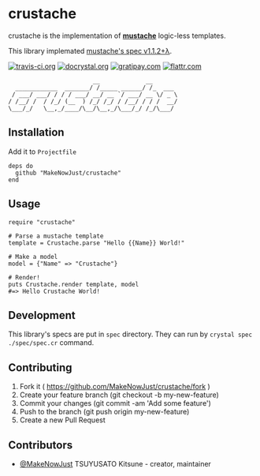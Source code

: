 # crustache

crustache is the implementation of __[mustache](https://mustache.github.io/)__ logic-less templates.

This library implemated [mustache's spec v1.1.2+λ](https://github.com/mustache/spec/tree/v1.1.2).

[![travis-ci.org](https://img.shields.io/travis/MakeNowJust/crustache.svg?style=flat-square)](https://travis-ci.org/MakeNowJust/crustache)
[![docrystal.org](http://www.docrystal.org/badge.svg)](http://www.docrystal.org/github.com/MakeNowJust/crustache)
[![gratipay.com](https://img.shields.io/gratipay/MakeNowJust.svg)](https://gratipay.com/MakeNowJust)
[![flattr.com](http://api.flattr.com/button/flattr-badge-large.png)](https://flattr.com/submit/auto?user_id=make_now_just&url=https%3A%2F%2Fgithub.com%2FMakeNowJust%2Fcrustache)

```text
                        __             __
  ____________  _______/ /_____ ______/ /_  ___
 / ___/ ___/ / / / ___/ __/ __ `/ ___/ __ \/ _ \
/ /__/ /  / /_/ (__  ) /_/ /_/ / /__/ / / /  __/
\___/_/   \__,_/____/\__/\__,_/\___/_/ /_/\___/
```

## Installation

Add it to `Projectfile`

```crystal
deps do
  github "MakeNowJust/crustache"
end
```

## Usage

```crystal
require "crustache"

# Parse a mustache template
template = Crustache.parse "Hello {{Name}} World!"

# Make a model
model = {"Name" => "Crustache"}

# Render!
puts Crustache.render template, model
#=> Hello Crustache World!
```

## Development

This library's specs are put in `spec` directory. They can run by `crystal spec ./spec/spec.cr` command.

## Contributing

1. Fork it ( https://github.com/MakeNowJust/crustache/fork )
2. Create your feature branch (git checkout -b my-new-feature)
3. Commit your changes (git commit -am 'Add some feature')
4. Push to the branch (git push origin my-new-feature)
5. Create a new Pull Request

## Contributors

- [@MakeNowJust](https://github.com/MakeNowJust) TSUYUSATO Kitsune - creator, maintainer
